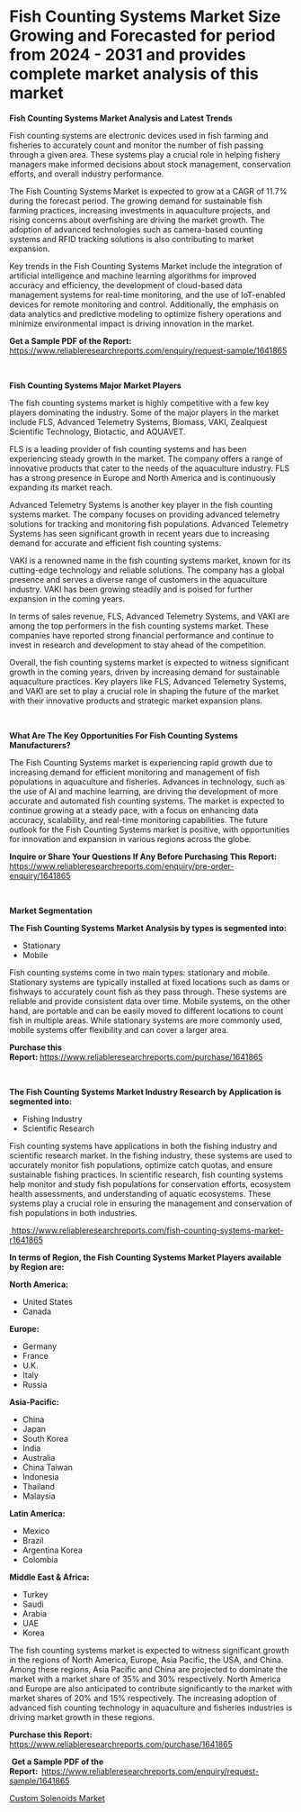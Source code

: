 <p><h1>Fish Counting Systems Market Size Growing and Forecasted for period from 2024 - 2031 and provides complete market analysis of this market</h1></p><p><strong>Fish Counting Systems Market Analysis and Latest Trends</strong></p>
<p><p>Fish counting systems are electronic devices used in fish farming and fisheries to accurately count and monitor the number of fish passing through a given area. These systems play a crucial role in helping fishery managers make informed decisions about stock management, conservation efforts, and overall industry performance.</p><p>The Fish Counting Systems Market is expected to grow at a CAGR of 11.7% during the forecast period. The growing demand for sustainable fish farming practices, increasing investments in aquaculture projects, and rising concerns about overfishing are driving the market growth. The adoption of advanced technologies such as camera-based counting systems and RFID tracking solutions is also contributing to market expansion.</p><p>Key trends in the Fish Counting Systems Market include the integration of artificial intelligence and machine learning algorithms for improved accuracy and efficiency, the development of cloud-based data management systems for real-time monitoring, and the use of IoT-enabled devices for remote monitoring and control. Additionally, the emphasis on data analytics and predictive modeling to optimize fishery operations and minimize environmental impact is driving innovation in the market.</p></p>
<p><strong>Get a Sample PDF of the Report:&nbsp;</strong> <a href="https://www.reliableresearchreports.com/enquiry/request-sample/1641865">https://www.reliableresearchreports.com/enquiry/request-sample/1641865</a></p>
<p>&nbsp;</p>
<p><strong>Fish Counting Systems Major Market Players</strong></p>
<p><p>The fish counting systems market is highly competitive with a few key players dominating the industry. Some of the major players in the market include FLS, Advanced Telemetry Systems, Biomass, VAKI, Zealquest Scientific Technology, Biotactic, and AQUAVET.</p><p>FLS is a leading provider of fish counting systems and has been experiencing steady growth in the market. The company offers a range of innovative products that cater to the needs of the aquaculture industry. FLS has a strong presence in Europe and North America and is continuously expanding its market reach.</p><p>Advanced Telemetry Systems is another key player in the fish counting systems market. The company focuses on providing advanced telemetry solutions for tracking and monitoring fish populations. Advanced Telemetry Systems has seen significant growth in recent years due to increasing demand for accurate and efficient fish counting systems.</p><p>VAKI is a renowned name in the fish counting systems market, known for its cutting-edge technology and reliable solutions. The company has a global presence and serves a diverse range of customers in the aquaculture industry. VAKI has been growing steadily and is poised for further expansion in the coming years.</p><p>In terms of sales revenue, FLS, Advanced Telemetry Systems, and VAKI are among the top performers in the fish counting systems market. These companies have reported strong financial performance and continue to invest in research and development to stay ahead of the competition.</p><p>Overall, the fish counting systems market is expected to witness significant growth in the coming years, driven by increasing demand for sustainable aquaculture practices. Key players like FLS, Advanced Telemetry Systems, and VAKI are set to play a crucial role in shaping the future of the market with their innovative products and strategic market expansion plans.</p></p>
<p>&nbsp;</p>
<p><strong>What Are The Key Opportunities For Fish Counting Systems Manufacturers?</strong></p>
<p><p>The Fish Counting Systems market is experiencing rapid growth due to increasing demand for efficient monitoring and management of fish populations in aquaculture and fisheries. Advances in technology, such as the use of AI and machine learning, are driving the development of more accurate and automated fish counting systems. The market is expected to continue growing at a steady pace, with a focus on enhancing data accuracy, scalability, and real-time monitoring capabilities. The future outlook for the Fish Counting Systems market is positive, with opportunities for innovation and expansion in various regions across the globe.</p></p>
<p><strong>Inquire or Share Your Questions If Any Before Purchasing This Report:</strong> <a href="https://www.reliableresearchreports.com/enquiry/pre-order-enquiry/1641865">https://www.reliableresearchreports.com/enquiry/pre-order-enquiry/1641865</a></p>
<p>&nbsp;</p>
<p><strong>Market Segmentation</strong></p>
<p><strong>The Fish Counting Systems Market Analysis by types is segmented into:</strong></p>
<p><ul><li>Stationary</li><li>Mobile</li></ul></p>
<p><p>Fish counting systems come in two main types: stationary and mobile. Stationary systems are typically installed at fixed locations such as dams or fishways to accurately count fish as they pass through. These systems are reliable and provide consistent data over time. Mobile systems, on the other hand, are portable and can be easily moved to different locations to count fish in multiple areas. While stationary systems are more commonly used, mobile systems offer flexibility and can cover a larger area.</p></p>
<p><strong>Purchase this Report:&nbsp;</strong><a href="https://www.reliableresearchreports.com/purchase/1641865">https://www.reliableresearchreports.com/purchase/1641865</a></p>
<p>&nbsp;</p>
<p><strong>The Fish Counting Systems Market Industry Research by Application is segmented into:</strong></p>
<p><ul><li>Fishing Industry</li><li>Scientific Research</li></ul></p>
<p><p>Fish counting systems have applications in both the fishing industry and scientific research market. In the fishing industry, these systems are used to accurately monitor fish populations, optimize catch quotas, and ensure sustainable fishing practices. In scientific research, fish counting systems help monitor and study fish populations for conservation efforts, ecosystem health assessments, and understanding of aquatic ecosystems. These systems play a crucial role in ensuring the management and conservation of fish populations in both industries.</p></p>
<p><a href="https://www.reliableresearchreports.com/fish-counting-systems-market-r1641865">&nbsp;https://www.reliableresearchreports.com/fish-counting-systems-market-r1641865</a></p>
<p><strong>In terms of Region, the Fish Counting Systems Market Players available by Region are:</strong></p>
<p>
    <p> <strong> North America: </strong>
        <ul>
            <li>United States</li>
            <li>Canada</li>
        </ul>
        </p> 
    <p> <strong> Europe: </strong>
        <ul>
            <li>Germany</li>
            <li>France</li>
            <li>U.K.</li>
            <li>Italy</li>
            <li>Russia</li>
        </ul>
        </p> 
    <p> <strong> Asia-Pacific: </strong>
        <ul>
            <li>China</li>
            <li>Japan</li>
            <li>South Korea</li>
            <li>India</li>
            <li>Australia</li>
            <li>China Taiwan</li>
            <li>Indonesia</li>
            <li>Thailand</li>
            <li>Malaysia</li>
        </ul>
        </p> 
    <p> <strong> Latin America: </strong>
        <ul>
            <li>Mexico</li>
            <li>Brazil</li>
            <li>Argentina Korea</li>
            <li>Colombia</li>
        </ul>
        </p> 
    <p> <strong> Middle East & Africa: </strong>
        <ul>
            <li>Turkey</li>
            <li>Saudi</li>
            <li>Arabia</li>
            <li>UAE</li>
            <li>Korea</li>
        </ul>
    </p>
    </p>
<p><p>The fish counting systems market is expected to witness significant growth in the regions of North America, Europe, Asia Pacific, the USA, and China. Among these regions, Asia Pacific and China are projected to dominate the market with a market share of 35% and 30% respectively. North America and Europe are also anticipated to contribute significantly to the market with market shares of 20% and 15% respectively. The increasing adoption of advanced fish counting technology in aquaculture and fisheries industries is driving market growth in these regions.</p></p>
<p><strong>Purchase this Report: </strong><a href="https://www.reliableresearchreports.com/purchase/1641865">https://www.reliableresearchreports.com/purchase/1641865</a></p>
<p>&nbsp;<strong>Get a Sample PDF of the Report:&nbsp;&nbsp;</strong><a href="https://www.reliableresearchreports.com/enquiry/request-sample/1641865">https://www.reliableresearchreports.com/enquiry/request-sample/1641865</a></p>
<p><strong></strong></p>
<p><p><a href="https://github.com/dringals/Market-Research-Report-List-4/blob/main/custom-solenoids-market.md">Custom Solenoids Market</a></p></p>